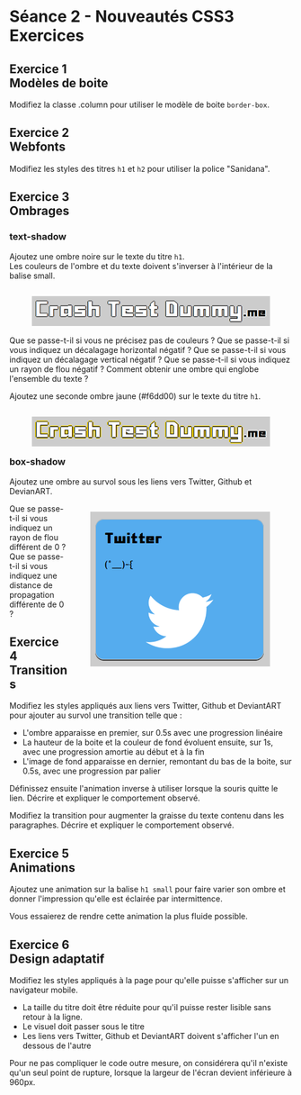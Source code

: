 # Séance 2 - Nouveautés CSS3<br />Exercices


## Exercice 1<br />Modèles de boite

Modifiez la classe .column pour utiliser le modèle de boite `border-box`.  


## Exercice 2<br />Webfonts

Modifiez les styles des titres `h1` et `h2` pour utiliser la police "Sanidana".


## Exercice 3<br />Ombrages

### text-shadow

Ajoutez une ombre noire sur le texte du titre `h1`.  
Les couleurs de l'ombre et du texte doivent s'inverser à l'intérieur de la balise small.

<figure style="float: right">
  <img src="assets/exercices/text-shadow-1.png" alt="text-shadow" />
</figure>

Que se passe-t-il si vous ne précisez pas de couleurs ?
Que se passe-t-il si vous indiquez un décalagage horizontal négatif ?
Que se passe-t-il si vous indiquez un décalagage vertical négatif ?
Que se passe-t-il si vous indiquez un rayon de flou négatif ?
Comment obtenir une ombre qui englobe l'ensemble du texte ?

Ajoutez une seconde ombre jaune (#f6dd00) sur le texte du titre `h1`.

<figure style="float: right">
  <img src="assets/exercices/text-shadow-2.png" alt="text-shadow" />
</figure>

### box-shadow

Ajoutez une ombre au survol sous les liens vers Twitter, Github et DevianART.

<figure style="float: right">
  <img src="assets/exercices/box-shadow.png" alt="box-shadow" />
</figure>

Que se passe-t-il si vous indiquez un rayon de flou différent de 0 ?
Que se passe-t-il si vous indiquez une distance de propagation différente de 0 ?


## Exercice 4<br />Transitions

Modifiez les styles appliqués aux liens vers Twitter, Github et DeviantART pour ajouter au survol une transition telle que :

* L'ombre apparaisse en premier, sur 0.5s avec une progression linéaire
* La hauteur de la boite et la couleur de fond évoluent ensuite, sur 1s, avec une progression amortie au début et à la fin
* L'image de fond apparaisse en dernier, remontant du bas de la boite, sur 0.5s, avec une progression par palier

Définissez ensuite l'animation inverse à utiliser lorsque la souris quitte le lien. Décrire et expliquer le comportement observé.

Modifiez la transition pour augmenter la graisse du texte contenu dans les paragraphes. Décrire et expliquer le comportement observé.


## Exercice 5<br />Animations

Ajoutez une animation sur la balise `h1 small` pour faire varier son ombre et donner l'impression qu'elle est éclairée par intermittence.

Vous essaierez de rendre cette animation la plus fluide possible.

## Exercice 6<br />Design adaptatif

Modifiez les styles appliqués à la page pour qu'elle puisse s'afficher sur un navigateur mobile.

* La taille du titre doit être réduite pour qu'il puisse rester lisible sans retour à la ligne.
* Le visuel doit passer sous le titre
* Les liens vers Twitter, Github et DeviantART doivent s'afficher l'un en dessous de l'autre

Pour ne pas compliquer le code outre mesure, on considérera qu'il n'existe qu'un seul point de rupture, lorsque la largeur de l'écran devient inférieure à 960px.
